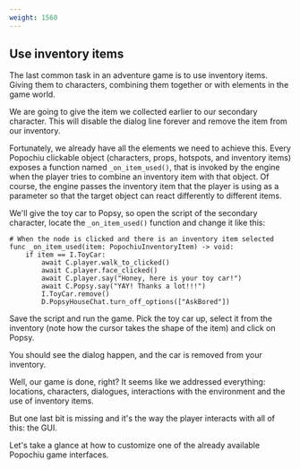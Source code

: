 ```yaml
---
weight: 1560
---
```


## Use inventory items

The last common task in an adventure game is to use inventory items. Giving them to characters, combining them together or with elements in the game world.

We are going to give the item we collected earlier to our secondary character. This will disable the dialog line forever and remove the item from our inventory.

Fortunately, we already have all the elements we need to achieve this. Every Popochiu clickable object (characters, props, hotspots, and inventory items) exposes a function named `_on_item_used()`, that is invoked by the engine when the player tries to combine an inventory item with that object. Of course, the engine passes the inventory item that the player is using as a parameter so that the target object can react differently to different items.

We'll give the toy car to Popsy, so open the script of the secondary character, locate the `_on_item_used()` function and change it like this:

```gdscript
# When the node is clicked and there is an inventory item selected
func _on_item_used(item: PopochiuInventoryItem) -> void:
	if item == I.ToyCar:
		await C.player.walk_to_clicked()
		await C.player.face_clicked()
		await C.player.say("Honey, here is your toy car!")
		await C.Popsy.say("YAY! Thanks a lot!!!")
		I.ToyCar.remove()
		D.PopsyHouseChat.turn_off_options(["AskBored"])
```

Save the script and run the game. Pick the toy car up, select it from the inventory (note how the cursor takes the shape of the item) and click on Popsy.

You should see the dialog happen, and the car is removed from your inventory.

Well, our game is done, right? It seems like we addressed everything: locations, characters, dialogues, interactions with the environment and the use of inventory items.

But one last bit is missing and it's the way the player interacts with all of this: the GUI.

Let's take a glance at how to customize one of the already available Popochiu game interfaces.